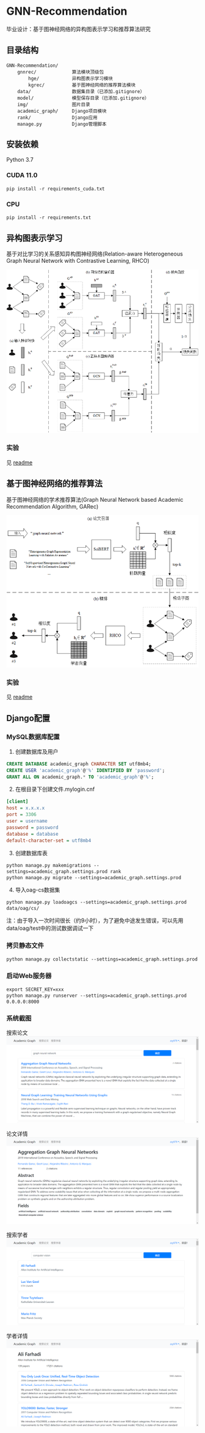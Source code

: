 # GNN-Recommendation
毕业设计：基于图神经网络的异构图表示学习和推荐算法研究

## 目录结构
```
GNN-Recommendation/
    gnnrec/             算法模块顶级包
        hge/            异构图表示学习模块
        kgrec/          基于图神经网络的推荐算法模块
    data/               数据集目录（已添加.gitignore）
    model/              模型保存目录（已添加.gitignore）
    img/                图片目录
    academic_graph/     Django项目模块
    rank/               Django应用
    manage.py           Django管理脚本
```

## 安装依赖
Python 3.7

### CUDA 11.0
```shell
pip install -r requirements_cuda.txt
```

### CPU
```shell
pip install -r requirements.txt
```

## 异构图表示学习
基于对比学习的关系感知异构图神经网络(Relation-aware Heterogeneous Graph Neural Network with Contrastive Learning, RHCO)

![RHCO模型结构](img/RHCO.png)

### 实验
见 [readme](gnnrec/hge/readme.md)

## 基于图神经网络的推荐算法
基于图神经网络的学术推荐算法(Graph Neural Network based Academic Recommendation Algorithm, GARec)

![GARec算法整体框架](img/GARec.png)

### 实验
见 [readme](gnnrec/kgrec/readme.md)

## Django配置
### MySQL数据库配置
1. 创建数据库及用户
```sql
CREATE DATABASE academic_graph CHARACTER SET utf8mb4;
CREATE USER 'academic_graph'@'%' IDENTIFIED BY 'password';
GRANT ALL ON academic_graph.* TO 'academic_graph'@'%';
```

2. 在根目录下创建文件.mylogin.cnf
```ini
[client]
host = x.x.x.x
port = 3306
user = username
password = password
database = database
default-character-set = utf8mb4
```

3. 创建数据库表
```shell
python manage.py makemigrations --settings=academic_graph.settings.prod rank
python manage.py migrate --settings=academic_graph.settings.prod
```

4. 导入oag-cs数据集
```shell
python manage.py loadoagcs --settings=academic_graph.settings.prod data/oag/cs/
```
注：由于导入一次时间很长（约9小时），为了避免中途发生错误，可以先用data/oag/test中的测试数据调试一下

### 拷贝静态文件
```shell
python manage.py collectstatic --settings=academic_graph.settings.prod
```

### 启动Web服务器
```shell
export SECRET_KEY=xxx
python manage.py runserver --settings=academic_graph.settings.prod 0.0.0.0:8000
```

### 系统截图
搜索论文
![搜索论文](img/搜索论文.png)

论文详情
![论文详情](img/论文详情.png)

搜索学者
![搜索学者](img/搜索学者.png)

学者详情
![学者详情](img/学者详情.png)
